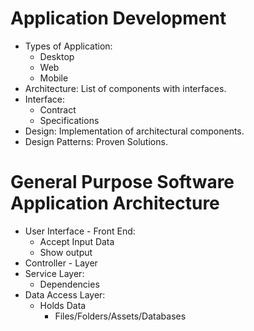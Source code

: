 # Application Development
- Types of Application:
    - Desktop
    - Web
    - Mobile
- Architecture: List of components with interfaces.
- Interface:
    - Contract
    - Specifications
- Design: Implementation of architectural components.
- Design Patterns: Proven Solutions.

# General Purpose Software Application Architecture
- User Interface - Front End:
    - Accept Input Data
    - Show output
- Controller - Layer
- Service Layer:
    - Dependencies
- Data Access Layer:
    - Holds Data
        - Files/Folders/Assets/Databases